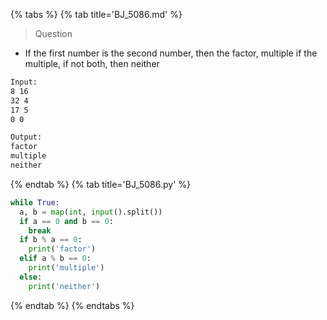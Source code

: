 {% tabs %}
{% tab title='BJ_5086.md' %}

> Question

* If the first number is the second number, then the factor, multiple if the multiple, if not both, then neither

```txt
Input:
8 16
32 4
17 5
0 0

Output:
factor
multiple
neither
```

{% endtab %}
{% tab title='BJ_5086.py' %}

```py
while True:
  a, b = map(int, input().split())
  if a == 0 and b == 0:
    break
  if b % a == 0:
    print('factor')
  elif a % b == 0:
    print('multiple')
  else:
    print('neither')
```

{% endtab %}
{% endtabs %}
